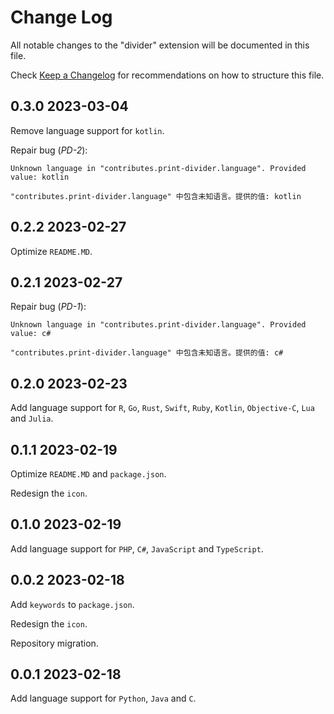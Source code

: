 # Change Log

All notable changes to the "divider" extension will be documented in this file.

Check [Keep a Changelog](http://keepachangelog.com/) for recommendations on how to structure this file.

## 0.3.0 2023-03-04

Remove language support for `kotlin`.

Repair bug (*PD-2*):

```plaintext
Unknown language in "contributes.print-divider.language". Provided value: kotlin

"contributes.print-divider.language" 中包含未知语言。提供的值: kotlin
```

## 0.2.2 2023-02-27

Optimize `README.MD`.

## 0.2.1 2023-02-27

Repair bug (*PD-1*):

```plaintext
Unknown language in "contributes.print-divider.language". Provided value: c#

"contributes.print-divider.language" 中包含未知语言。提供的值: c#
```

## 0.2.0 2023-02-23

Add language support for `R`, `Go`, `Rust`, `Swift`, `Ruby`, `Kotlin`, `Objective-C`, `Lua` and `Julia`.

## 0.1.1 2023-02-19

Optimize `README.MD` and `package.json`.

Redesign the `icon`.

## 0.1.0 2023-02-19

Add language support for `PHP`, `C#`, `JavaScript` and `TypeScript`.

## 0.0.2 2023-02-18

Add `keywords` to `package.json`.

Redesign the `icon`.

Repository migration.

## 0.0.1 2023-02-18

Add language support for `Python`, `Java` and `C`.
